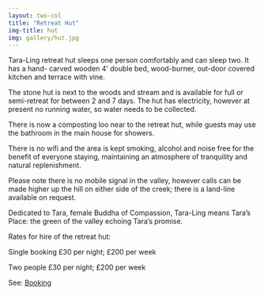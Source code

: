 ```yaml
---
layout: two-col
title: "Retreat Hut"
img-title: hut
img: gallery/hut.jpg
---
```


Tara-Ling retreat hut sleeps one person comfortably and can sleep two. It has a hand- carved wooden 4’ double bed, wood-burner, out-door covered kitchen and terrace with vine.

The stone hut is next to the woods and stream and is available for full or semi-retreat for between 2 and 7 days. The hut has electricity, however at present no running water, so water needs to be collected.

There is now a composting loo near to the retreat hut, while guests may use the bathroom in the main house for showers.

There is no wifi and the area is kept smoking, alcohol and noise free for the benefit of everyone staying, maintaining an atmosphere of tranquility and natural replenishment.

Please note there is no mobile signal in the valley, however calls can be made higher up the hill on either side of the creek; there is a land-line available on request.

Dedicated to Tara, female Buddha of Compassion, Tara-Ling means Tara’s Place: the green of the valley echoing Tara’s promise.

Rates for hire of the retreat hut:

Single booking £30 per night; £200 per week

Two people £30 per night; £200 per week  

See: [Booking](/pages/booking.html)

